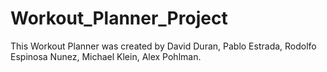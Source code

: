 # Workout_Planner_Project

This Workout Planner was created by David Duran, Pablo Estrada, Rodolfo Espinosa Nunez, Michael Klein, Alex Pohlman.
